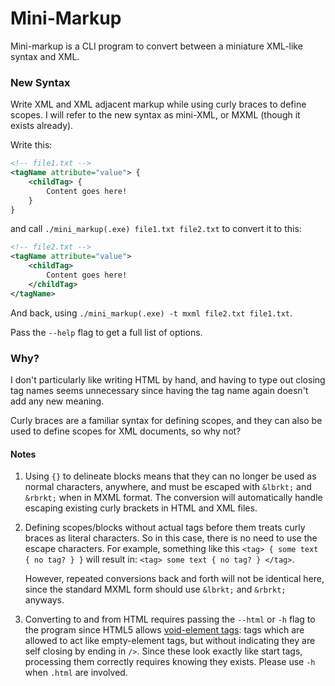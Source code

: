 # Mini-Markup
Mini-markup is a CLI program to convert between a miniature XML-like syntax and XML.

### New Syntax
Write XML and XML adjacent markup while using curly braces to define scopes.
I will refer to the new syntax as mini-XML, or MXML (though it exists already).

Write this:
```xml
<!-- file1.txt -->
<tagName attribute="value"> {
    <childTag> {
        Content goes here!
    }
}
```
and call `./mini_markup(.exe) file1.txt file2.txt` to convert it to this:
```xml
<!-- file2.txt -->
<tagName attribute="value">
    <childTag>
        Content goes here!
    </childTag>
</tagName>
```
And back, using `./mini_markup(.exe) -t mxml file2.txt file1.txt`.

Pass the `--help` flag to get a full list of options.

### Why?
I don't particularly like writing HTML by hand, and having to type out closing tag names
seems unnecessary since having the tag name again doesn't add any new meaning.

Curly braces are a familiar syntax for defining scopes, and they can
also be used to define scopes for XML documents, so why not?

#### Notes
1. Using `{}` to delineate blocks means that they can no longer be used as normal characters,
anywhere, and must be escaped with `&lbrkt;` and `&rbrkt;` when in MXML format. The conversion will
automatically handle escaping existing curly brackets in HTML and XML files.
2. Defining scopes/blocks without actual tags before them treats curly braces as literal characters.
So in this case, there is no need to use the escape characters.
For example, something like this `<tag> { some text { no tag? } }` will result in:
`<tag> some text { no tag? } </tag>`.

    However, repeated conversions back and forth will not be identical here, since the standard
MXML form should use `&lbrkt;` and `&rbrkt;` anyways.

3. Converting to and from HTML requires passing the `--html` or `-h` flag to the program since
HTML5 allows [void-element tags](https://html.spec.whatwg.org/multipage/syntax.html#void-elements): tags which are allowed to act like empty-element tags, but
without indicating they are self closing by ending in `/>`. Since these look exactly like
start tags, processing them correctly requires knowing they exists. Please use `-h` when `.html` are involved.